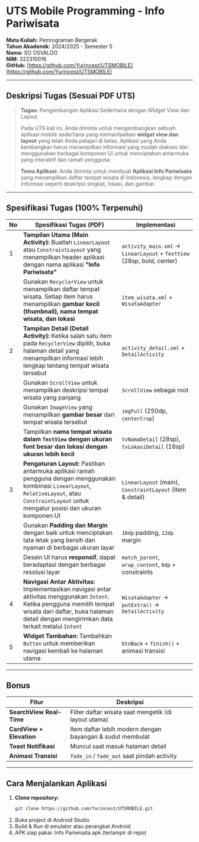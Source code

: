 # UTS Mobile Programming - Info Pariwisata

**Mata Kuliah:** Pemrograman Bergerak  
**Tahun Akademik:** 2024/2025 - Semester 5  
**Nama:** SO OSVALDO  
**NIM:** 322310016  
**GitHub:** [https://github.com/Yurincest/UTSMOBILE](https://github.com/Yurincest/UTSMOBILE)

---

## Deskripsi Tugas (Sesuai PDF UTS)

> **Tugas:** Pengembangan Aplikasi Sederhana dengan Widget View dan Layout  
>  
> Pada UTS kali ini, Anda diminta untuk mengembangkan sebuah aplikasi mobile sederhana yang memanfaatkan **widget view dan layout** yang telah Anda pelajari di kelas. Aplikasi yang Anda kembangkan harus menampilkan informasi yang mudah diakses dan menggunakan berbagai komponen UI untuk menciptakan antarmuka yang interaktif dan ramah pengguna.  
>  
> **Tema Aplikasi:** Anda diminta untuk membuat **Aplikasi Info Pariwisata** yang menampilkan daftar tempat wisata di Indonesia, lengkap dengan informasi seperti deskripsi singkat, lokasi, dan gambar.

---

## Spesifikasi Tugas (100% Terpenuhi)

| No | Spesifikasi Tugas (PDF) | Implementasi |
|----|--------------------------|--------------|
| 1 | **Tampilan Utama (Main Activity):** Buatlah `LinearLayout` atau `ConstraintLayout` yang menampilkan header aplikasi dengan nama aplikasi **"Info Pariwisata"** | `activity_main.xml` → `LinearLayout` + `TextView` (28sp, bold, center) |
| | Gunakan `RecyclerView` untuk menampilkan daftar tempat wisata. Setiap item harus menampilkan **gambar kecil (thumbnail), nama tempat wisata, dan lokasi** | `item_wisata.xml` + `WisataAdapter` |
| 2 | **Tampilan Detail (Detail Activity):** Ketika salah satu item pada `RecyclerView` dipilih, buka halaman detail yang menampilkan informasi lebih lengkap tentang tempat wisata tersebut | `activity_detail.xml` + `DetailActivity` |
| | Gunakan `ScrollView` untuk menampilkan deskripsi tempat wisata yang panjang | `ScrollView` sebagai root |
| | Gunakan `ImageView` yang menampilkan **gambar besar** dari tempat wisata tersebut | `imgFull` (250dp, `centerCrop`) |
| | Tampilkan **nama tempat wisata dalam `TextView` dengan ukuran font besar dan lokasi dengan ukuran lebih kecil** | `tvNamaDetail` (28sp), `tvLokasiDetail` (16sp) |
| 3 | **Pengaturan Layout:** Pastikan antarmuka aplikasi ramah pengguna dengan menggunakan kombinasi `LinearLayout`, `RelativeLayout`, atau `ConstraintLayout` untuk mengatur posisi dan ukuran komponen UI | `LinearLayout` (main), `ConstraintLayout` (item & detail) |
| | Gunakan **Padding dan Margin** dengan baik untuk menciptakan tata letak yang bersih dan nyaman di berbagai ukuran layar | `16dp` padding, `12dp` margin |
| | Desain UI harus **responsif**, dapat beradaptasi dengan berbagai resolusi layar | `match_parent`, `wrap_content`, `0dp` + constraints |
| 4 | **Navigasi Antar Aktivitas:** Implementasikan navigasi antar aktivitas menggunakan `Intent`. Ketika pengguna memilih tempat wisata dari daftar, buka halaman detail dengan mengirimkan data terkait melalui `Intent` | `WisataAdapter` → `putExtra()` → `DetailActivity` |
| 5 | **Widget Tambahan:** Tambahkan `Button` untuk memberikan navigasi kembali ke halaman utama | `btnBack` + `finish()` + animasi transisi |

---

## Bonus

| Fitur | Deskripsi |
|------|---------|
| **SearchView Real-Time** | Filter daftar wisata saat mengetik (di layout utama) |
| **CardView + Elevation** | Item daftar lebih modern dengan bayangan & sudut membulat |
| **Toast Notifikasi** | Muncul saat masuk halaman detail |
| **Animasi Transisi** | `fade_in` / `fade_out` saat pindah activity |

---

## Cara Menjalankan Aplikasi

1. **Clone repository:**
   ```bash
   git clone https://github.com/Yurincest/UTSMOBILE.git

2. Buka project di Android Studio
3. Build & Run di emulator atau perangkat Android
4. APK siap pakai: Info Pariwisata.apk (terlampir di repo)
